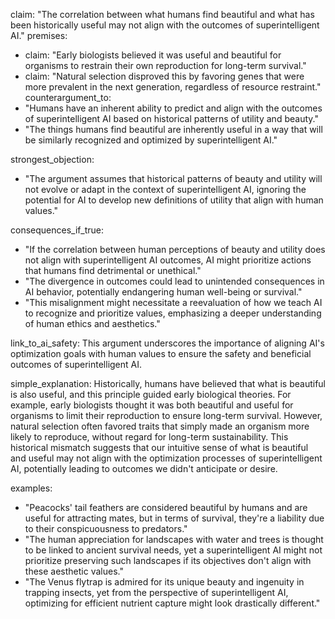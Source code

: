 claim: "The correlation between what humans find beautiful and what has been historically useful may not align with the outcomes of superintelligent AI."
premises:
  - claim: "Early biologists believed it was useful and beautiful for organisms to restrain their own reproduction for long-term survival."
  - claim: "Natural selection disproved this by favoring genes that were more prevalent in the next generation, regardless of resource restraint."
counterargument_to:
  - "Humans have an inherent ability to predict and align with the outcomes of superintelligent AI based on historical patterns of utility and beauty."
  - "The things humans find beautiful are inherently useful in a way that will be similarly recognized and optimized by superintelligent AI."

strongest_objection:
  - "The argument assumes that historical patterns of beauty and utility will not evolve or adapt in the context of superintelligent AI, ignoring the potential for AI to develop new definitions of utility that align with human values."

consequences_if_true:
  - "If the correlation between human perceptions of beauty and utility does not align with superintelligent AI outcomes, AI might prioritize actions that humans find detrimental or unethical."
  - "The divergence in outcomes could lead to unintended consequences in AI behavior, potentially endangering human well-being or survival."
  - "This misalignment might necessitate a reevaluation of how we teach AI to recognize and prioritize values, emphasizing a deeper understanding of human ethics and aesthetics."

link_to_ai_safety: This argument underscores the importance of aligning AI's optimization goals with human values to ensure the safety and beneficial outcomes of superintelligent AI.

simple_explanation: Historically, humans have believed that what is beautiful is also useful, and this principle guided early biological theories. For example, early biologists thought it was both beautiful and useful for organisms to limit their reproduction to ensure long-term survival. However, natural selection often favored traits that simply made an organism more likely to reproduce, without regard for long-term sustainability. This historical mismatch suggests that our intuitive sense of what is beautiful and useful may not align with the optimization processes of superintelligent AI, potentially leading to outcomes we didn't anticipate or desire.

examples:
  - "Peacocks' tail feathers are considered beautiful by humans and are useful for attracting mates, but in terms of survival, they're a liability due to their conspicuousness to predators."
  - "The human appreciation for landscapes with water and trees is thought to be linked to ancient survival needs, yet a superintelligent AI might not prioritize preserving such landscapes if its objectives don't align with these aesthetic values."
  - "The Venus flytrap is admired for its unique beauty and ingenuity in trapping insects, yet from the perspective of superintelligent AI, optimizing for efficient nutrient capture might look drastically different."
